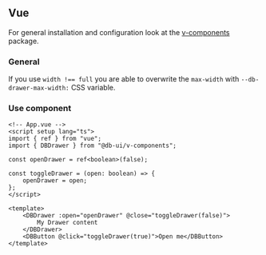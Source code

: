 ## Vue

For general installation and configuration look at the [v-components](https://www.npmjs.com/package/@db-ui/v-components) package.

### General

If you use `width !== full` you are able to overwrite the `max-width` with `--db-drawer-max-width:` CSS variable.

### Use component

```vue App.vue
<!-- App.vue -->
<script setup lang="ts">
import { ref } from "vue";
import { DBDrawer } from "@db-ui/v-components";

const openDrawer = ref<boolean>(false);

const toggleDrawer = (open: boolean) => {
	openDrawer = open;
};
</script>

<template>
	<DBDrawer :open="openDrawer" @close="toggleDrawer(false)">
		My Drawer content
	</DBDrawer>
	<DBButton @click="toggleDrawer(true)">Open me</DBButton>
</template>
```
